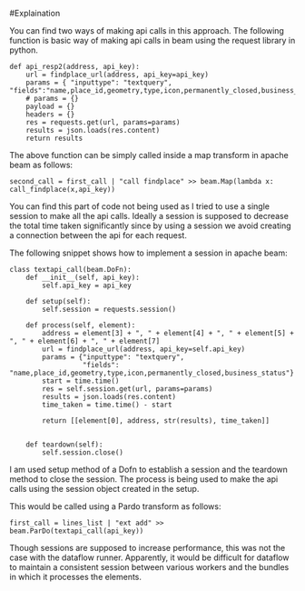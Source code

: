 #Explaination

You can find two ways of making api calls in this approach. The following function is basic way of making api calls in beam using the request library in python.
```
def api_resp2(address, api_key):
    url = findplace_url(address, api_key=api_key)
    params = { "inputtype": "textquery", "fields":"name,place_id,geometry,type,icon,permanently_closed,business_status"}
    # params = {}
    payload = {}
    headers = {}
    res = requests.get(url, params=params)
    results = json.loads(res.content)
    return results

```
The above function can be simply called inside a map transform in apache beam as follows:

```
second_call = first_call | "call findplace" >> beam.Map(lambda x: call_findplace(x,api_key))

```
You can find this part of code not being used as I tried to use a single session to make all the api calls. Ideally a session is supposed to decrease the total time taken significantly since by using a session we avoid creating a connection between the api for each request.

The following snippet shows how to implement a session in apache beam:

```
class textapi_call(beam.DoFn):
    def __init__(self, api_key):
        self.api_key = api_key
        
    def setup(self):
        self.session = requests.session()

    def process(self, element):
        address = element[3] + ", " + element[4] + ", " + element[5] + ", " + element[6] + ", " + element[7]
        url = findplace_url(address, api_key=self.api_key)
        params = {"inputtype": "textquery",
                  "fields": "name,place_id,geometry,type,icon,permanently_closed,business_status"}
        start = time.time()
        res = self.session.get(url, params=params)
        results = json.loads(res.content)
        time_taken = time.time() - start

        return [[element[0], address, str(results), time_taken]]


    def teardown(self):
        self.session.close()

```

I am used setup method of a Dofn to establish a session and the teardown method to close the session. The process is being used to make the api calls using the session object created in the setup.

This would be called using a Pardo transform as follows:

```
first_call = lines_list | "ext add" >> beam.ParDo(textapi_call(api_key))
```

Though sessions are supposed to increase performance, this was not the case with the dataflow runner. Apparently, it would be difficult for dataflow to maintain a consistent session between various workers and the bundles in which it processes the elements.



